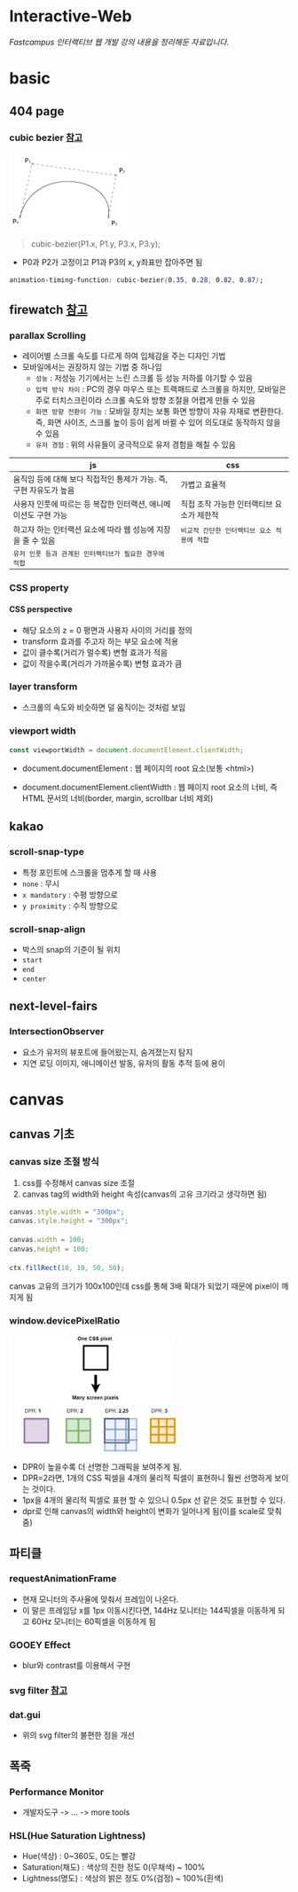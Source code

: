 # Interactive-Web

_Fastcampus 인터랙티브 웹 개발 강의 내용을 정리해둔 자료입니다._

# basic

## 404 page

### cubic bezier [참고](https://cubic-bezier.com/)

<img src="./imgs/cubic-bezier-curve.png" style="background:#fff;"/>

> cubic-bezier(P1.x, P1.y, P3.x, P3.y);

- P0과 P2가 고정이고 P1과 P3의 x, y좌표만 잡아주면 됨

```css
animation-timing-function: cubic-bezier(0.35, 0.28, 0.82, 0.87);
```

## firewatch [참고](https://www.firewatchgame.com/)

### parallax Scrolling

- 레이어별 스크롤 속도를 다르게 하여 입체감을 주는 디자인 기법
- 모바일에서는 권장하지 않는 기법 중 하나임
  - `성능` : 저성능 기기에서는 느린 스크롤 등 성능 저하를 야기할 수 있음
  - `입력 방식 차이` : PC의 경우 마우스 또는 트랙패드로 스크롤을 하지만, 모바일은 주로 터치스크린이라 스크롤 속도와 방향 조절을 어렵게 만들 수 있음
  - `화면 방향 전환이 가능` : 모바일 장치는 보통 화면 방향이 자유 자재로 변환한다. 즉, 화면 사이즈, 스크롤 높이 등이 쉽게 바뀔 수 있어 의도대로 동작하지 않을 수 있음
  - `유저 경험` : 위의 사유들이 궁극적으로 유저 경험을 해칠 수 있음

| js                                                                 | css                                         |
| ------------------------------------------------------------------ | ------------------------------------------- |
| 움직임 등에 대해 보다 직접적인 통제가 가능. 즉, 구현 자유도가 높음 | 가볍고 효율적                               |
| 사용자 인풋에 따르는 등 복잡한 인터랙션, 애니메이션도 구현 가능    | 직접 조작 가능한 인터랙티브 요소가 제한적   |
| 하고자 하는 인터랙션 요소에 따라 웹 성능에 지장을 줄 수 있음       | `비교적 간단한 인터랙티브 요소 적용에 적합` |
| `유저 인풋 등과 관계된 인터랙티브가 필요한 경우에 적합`            |

### CSS property

#### CSS perspective

- 해당 요소의 z = 0 평면과 사용자 사이의 거리를 정의
- transform 효과를 주고자 하는 부모 요소에 적용
- 값이 클수록(거리가 멀수록) 변형 효과가 적음
- 값이 작을수록(거리가 가까울수록) 변형 효과가 큼

### layer transform

- 스크롤의 속도와 비슷하면 덜 움직이는 것처럼 보임

### viewport width

```js
const viewportWidth = document.documentElement.clientWidth;
```

- document.documentElement : 웹 페이지의 root 요소(보통 \<html\>)

- document.documentElement.clientWidth : 웹 페이지 root 요소의 너비, 즉 HTML 문서의 너비(border, margin, scrollbar 너비 제외)

## kakao

### scroll-snap-type

- 특정 포인트에 스크롤을 멈추게 할 때 사용
- `none` : 무시
- `x mandatory` : 수평 방향으로
- `y proximity` : 수직 방향으로

### scroll-snap-align

- 박스의 snap의 기준이 될 위치
- `start`
- `end`
- `center`

## next-level-fairs

### IntersectionObserver

- 요소가 유저의 뷰포트에 들어왔는지, 숨겨졌는지 탐지
- 지연 로딩 이미지, 애니메이션 발동, 유저의 활동 추적 등에 용이

# canvas

## canvas 기초

### canvas size 조절 방식

1. css를 수정해서 canvas size 조절
1. canvas tag의 width와 height 속성(canvas의 고유 크기라고 생각하면 됨)

```js
canvas.style.width = "300px";
canvas.style.height = "300px";

canvas.width = 100;
canvas.height = 100;

ctx.fillRect(10, 10, 50, 50);
```

canvas 고유의 크기가 100x100인데 css를 통해 3배 확대가 되었기 때문에 pixel이 깨지게 됨

### window.devicePixelRatio

<img src="./imgs/dpr.png" width="300" style="background:#fff;"/><br />

- DPR이 높을수록 더 선명한 그래픽을 보여주게 됨.
- DPR=2라면, 1개의 CSS 픽셀을 4개의 물리적 픽셀이 표현하니 훨씬 선명하게 보이는 것이다.
- 1px을 4개의 물리적 픽셀로 표현 할 수 있으니 0.5px 선 같은 것도 표현할 수 있다.
- dpr로 인해 canvas의 width와 height이 변화가 일어나게 됨(이를 scale로 맞춰줌)

## 파티클

### requestAnimationFrame

- 현재 모니터의 주사율에 맞춰서 프레임이 나온다.
- 이 말은 프레임당 x를 1px 이동시킨다면, 144Hz 모니터는 144픽셀을 이동하게 되고 60Hz 모니터는 60픽셀을 이동하게 됨

### GOOEY Effect

- blur와 contrast를 이용해서 구현

### svg filter [참고](https://yoksel.github.io/svg-filters/#/)

### dat.gui

- 위의 svg filter의 불편한 점을 개선

## 폭죽

### Performance Monitor

- 개발자도구 -> ... -> more tools

### HSL(Hue Saturation Lightness)

- Hue(색상) : 0~360도, 0도는 빨강
- Saturation(채도) : 색상의 진한 정도 0(무채색) ~ 100%
- Lightness(명도) : 색상의 밝은 정도 0%(검정) ~ 100%(흰색)
